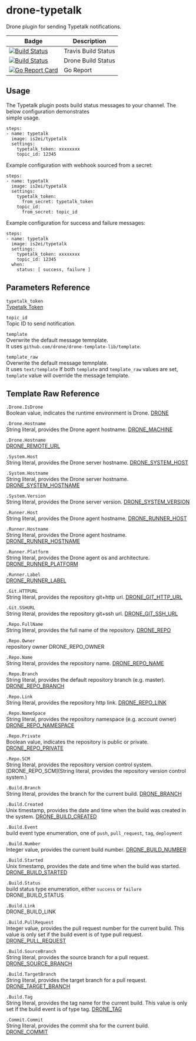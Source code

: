 # drone-typetalk

Drone plugin for sending Typetalk notifications.

| Badge | Description |
| ------------- | ------------- |
| [![Build Status](https://travis-ci.org/is2ei/drone-slack.svg?branch=master)][travis] | Travis Build Status |
| [![Build Status](https://cloud.drone.io/api/badges/is2ei/drone-typetalk/status.svg)][drone] | Drone Build Status |
| [![Go Report Card](https://goreportcard.com/badge/github.com/is2ei/drone-typetalk)][goreport] | Go Report |

[travis]: https://travis-ci.org/is2ei/drone-slack
[drone]: https://cloud.drone.io/is2ei/drone-typetalk
[goreport]: https://goreportcard.com/report/github.com/is2ei/drone-typetalk

## Usage

The Typetalk plugin posts build status messages to your channel. The below configuration demonstrates  
simple usage.

```
steps:
- name: typetalk
  image: is2ei/typetalk
  settings:
    typetalk_token: xxxxxxxx
    topic_id: 12345
```

Example configuration with webhook sourced from a secret:

```
steps:
- name: typetalk
  image: is2ei/typetalk
  settings:
    typetalk_token:
      from_secret: typetalk_token
    topic_id:
      from_secret: topic_id
```

Example configuration for success and failure messages:

```
steps:
- name: typetalk
  image: is2ei/typetalk
  settings:
    typetalk_token: xxxxxxxx
    topic_id: 12345
  when:
    status: [ success, failure ]
```

## Parameters Reference

`typetalk_token`  
[Typetalk Token](https://developer.nulab-inc.com/docs/typetalk/#tttoken)

`topic_id`  
Topic ID to send notification.  

`template`  
Overwrite the default message temnplate.  
It uses `github.com/drone/drone-template-lib/template`.  

`template_raw`  
Overwrite the default message temnplate.  
It uses `text/template` If both `template` and `template_raw` values are set, `template` value will override the message template.  

## Template Raw Reference

`.Drone.IsDrone`  
Boolean value, indicates the runtime environment is Drone. [DRONE](https://docs.drone.io/reference/environ/drone/)  

`.Drone.Hostname`  
String literal, provides the Drone agent hostname. [DRONE_MACHINE](https://docs.drone.io/reference/environ/drone-machine/)  

`.Drone.Hostname`  
[DRONE_REMOTE_URL](https://docs.drone.io/reference/environ/drone-remote-url/)  

`.System.Host`  
String literal, provides the Drone server hostname. [DRONE_SYSTEM_HOST](https://docs.drone.io/reference/environ/drone-system-host/)  

`.System.Hostname`  
String literal, provides the Drone server hostname. [DRONE_SYSTEM_HOSTNAME](https://docs.drone.io/reference/environ/drone-system-hostname/)  

`.System.Version`  
String literal, provides the Drone server version. [DRONE_SYSTEM_VERSION](https://docs.drone.io/reference/environ/drone-system-version/)  

`.Runner.Host`  
String literal, provides the Drone agent hostname. [DRONE_RUNNER_HOST](https://docs.drone.io/reference/environ/drone-runner-host/)  

`.Runner.Hostname`  
String literal, provides the Drone agent hostname. [DRONE_RUNNER_HOSTNAME](https://docs.drone.io/reference/environ/drone-runner-hostname/)  

`.Runner.Platform`  
String literal, provides the Drone agent os and architecture. [DRONE_RUNNER_PLATFORM](https://docs.drone.io/reference/environ/drone-runner-platform/)  

`.Runner.Label`  
[DRONE_RUNNER_LABEL](https://docs.drone.io/reference/environ/drone-runner-label/)  

`.Git.HTTPURL`  
String literal, provides the repository git+http url. [DRONE_GIT_HTTP_URL](https://docs.drone.io/reference/environ/drone-git-http-url/)  

`.Git.SSHURL`  
String literal, provides the repository git+ssh url. [DRONE_GIT_SSH_URL](https://docs.drone.io/reference/environ/drone-git-ssh-url/)  

`.Repo.FullName`  
String literal, provides the full name of the repository. [DRONE_REPO](https://docs.drone.io/reference/environ/drone-repo/)  

`.Repo.Owner`  
repository owner DRONE_REPO_OWNER  

`.Repo.Name`  
String literal, provides the repository name. [DRONE_REPO_NAME](https://docs.drone.io/reference/environ/drone-repo-name/)  

`.Repo.Branch`  
String literal, provides the default repository branch (e.g. master). [DRONE_REPO_BRANCH](https://docs.drone.io/reference/environ/drone-repo-branch/)  

`.Repo.Link`  
String literal, provides the repository http link. [DRONE_REPO_LINK](https://docs.drone.io/reference/environ/drone-repo-link/)  

`.Repo.NameSpace`  
String literal, provides the repository namespace (e.g. account owner) [DRONE_REPO_NAMESPACE](https://docs.drone.io/reference/environ/drone-repo-namespace/)  

`.Repo.Private`  
Boolean value, indicates the repository is public or private. [DRONE_REPO_PRIVATE](https://docs.drone.io/reference/environ/drone-repo-private/)  

`.Repo.SCM`  
String literal, provides the repository version control system. [DRONE_REPO_SCM](String literal, provides the repository version control system.)  

`.Build.Branch`  
String literal, provides the branch for the current build. [DRONE_BRANCH](https://docs.drone.io/reference/environ/drone-branch/)  

`.Build.Created`  
Unix timestamp, provides the date and time when the build was created in the system. [DRONE_BUILD_CREATED](https://docs.drone.io/reference/environ/drone-build-created/)  

`.Build.Event`  
build event type enumeration, one of `push`, `pull_request`, `tag`, `deployment`  

`.Build.Number`  
Integer value, provides the current build number. [DRONE_BUILD_NUMBER](https://docs.drone.io/reference/environ/drone-build-number/)  

`.Build.Started`  
Unix timestamp, provides the date and time when the build was started. [DRONE_BUILD_STARTED](https://docs.drone.io/reference/environ/drone-build-started/)  

`.Build.Status`  
build status type enumeration, either `success` or `failure` DRONE_BUILD_STATUS  

`.Build.Link`  
DRONE_BUILD_LINK  

`.Build.PullRequest`  
Integer value, provides the pull request number for the current build. This value is only set if the build event is of type pull request. [DRONE_PULL_REQUEST](https://docs.drone.io/reference/environ/drone-pull-request/)  

`.Build.SourceBranch`  
String literal, provides the source branch for a pull request. [DRONE_SOURCE_BRANCH](https://docs.drone.io/reference/environ/drone-source-branch/)  

`.Build.TargetBranch`  
String literal, provides the target branch for a pull request. [DRONE_TARGET_BRANCH](https://docs.drone.io/reference/environ/drone-target-branch/)  

`.Build.Tag`  
String literal, provides the tag name for the current build. This value is only set if the build event is of type tag. [DRONE_TAG](https://docs.drone.io/reference/environ/drone-tag/)  

`.Commit.Commit`  
String literal, provides the commit sha for the current build. [DRONE_COMMIT](https://docs.drone.io/reference/environ/drone-commit/)  
